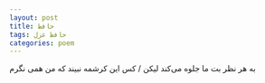 ```yaml
---
layout: post
title: حافظ
tags: حافظ غزل
categories: poem
---
```


به هر نظر بت ما جلوه می‌کند لیکن / کس این کرشمه نبیند که من همی نگرم